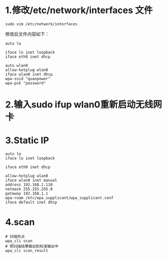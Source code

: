 # 1.修改/etc/network/interfaces 文件

    sudo vim /etc/network/interfaces

修改后文件内容如下：

    auto lo

    iface lo inet loopback
    iface eth0 inet dhcp

    auto wlan0
    allow-hotplug wlan0
    iface wlan0 inet dhcp
    wpa-ssid "quanpower"
    wpa-psk "password"

# 2.输入sudo ifup wlan0重新启动无线网卡
# 3.Static IP

    auto lo
    iface lo inet loopback

    iface eth0 inet dhcp

    allow-hotplug wlan0
    iface wlan0 inet manual
    address 192.168.1.110
    netmask 255.255.255.0
    gateway 192.168.1.1
    wpa-roam /etc/wpa_supplicant/wpa_supplicant.conf
    iface default inet dhcp
# 4.scan
    # 扫描热点
    wpa_cli scan
    # 把扫描结果输出到标准输出中
    wpa_cli scan_result



